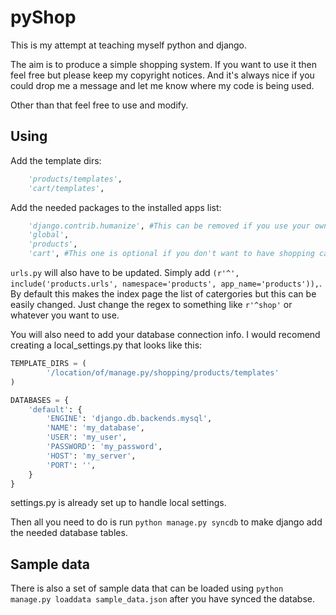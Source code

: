pyShop
======

This is my attempt at teaching myself python and django.

The aim is to produce a simple shopping system. If you want to use it then feel free but please keep my copyright notices. And it's always nice if you could drop me a message and let me know where my code is being used.

Other than that feel free to use and modify.

Using
-----

Add the template dirs:
```python
	'products/templates',
	'cart/templates',
```

Add the needed packages to the installed apps list:
```python
	'django.contrib.humanize', #This can be removed if you use your own templates
	'global',
	'products',
	'cart', #This one is optional if you don't want to have shopping cart functionality
```

`urls.py` will also have to be updated. Simply add `(r'^', include('products.urls', namespace='products', app_name='products')),`. By default this makes the index page the list of catergories but this can be easily changed. Just change the regex to something like `r'^shop'` or whatever you want to use.

You will also need to add your database connection info. I would recomend creating a local_settings.py that looks like this:

```python
TEMPLATE_DIRS = (
        '/location/of/manage.py/shopping/products/templates'
)

DATABASES = {
    'default': {
        'ENGINE': 'django.db.backends.mysql',
        'NAME': 'my_database',
        'USER': 'my_user',
        'PASSWORD': 'my_password',
        'HOST': 'my_server',
        'PORT': '',
    }
}
```

settings.py is already set up to handle local settings.

Then all you need to do is run `python manage.py syncdb` to make django add the needed database tables.

Sample data
-----------

There is also a set of sample data that can be loaded using `python manage.py loaddata sample_data.json` after you have synced the databse.
